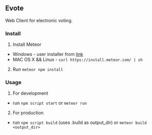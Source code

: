 ## Evote

Web Client for electronic voting.

### Install

1. Install Meteor
- Windows - user installer from [link](https://install.meteor.com/windows)
- MAC OS X && Linux - ```curl https://install.meteor.com/ | sh```

2. Run ```meteor npm install```

### Usage
1. For development
- run ```npm script start``` or ```meteor run```

2. For production
- run ```npm script build``` (uses .build as output_dir) or ```meteor build <output_dir>```